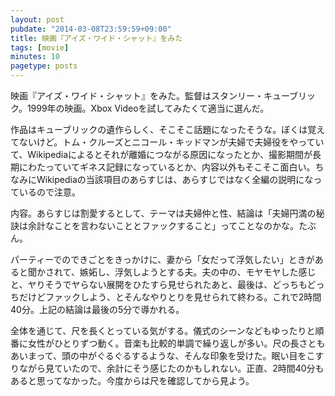 ```yaml
---
layout: post
pubdate: "2014-03-08T23:59:59+09:00"
title: 映画『アイズ・ワイド・シャット』をみた
tags: [movie]
minutes: 10
pagetype: posts
---
```

映画『アイズ・ワイド・シャット』をみた。監督はスタンリー・キューブリック。1999年の映画。Xbox Videoを試してみたくて適当に選んだ。

作品はキューブリックの遺作らしく、そこそこ話題になったそうな。ぼくは覚えてないけど。トム・クルーズとニコール・キッドマンが夫婦で夫婦役をやっていて、Wikipediaによるとそれが離婚につながる原因になったとか、撮影期間が長期にわたっていてギネス記録になっているとか、内容以外もそこそこ面白い。ちなみにWikipediaの当該項目のあらすじは、あらすじではなく全編の説明になっているので注意。

内容。あらすじは割愛するとして、テーマは夫婦仲と性、結論は「夫婦円満の秘訣は余計なことを言わないこととファックすること」ってことなのかな。たぶん。

パーティーでのできごとをきっかけに、妻から「女だって浮気したい」ときがあると聞かされて、嫉妬し、浮気しようとする夫。夫の中の、モヤモヤした感じと、ヤりそうでヤらない展開をひたすら見せられたあと、最後は、どっちもどっちだけどファックしよう、とそんなやりとりを見せられて終わる。これで2時間40分。上記の結論は最後の5分で導かれる。

全体を通じて、尺を長くとっている気がする。儀式のシーンなどもゆったりと順番に女性がひとりずつ動く。音楽も比較的単調で繰り返しが多い。尺の長さともあいまって、頭の中がぐるぐるするような、そんな印象を受けた。眠い目をこすりながら見ていたので、余計にそう感じたのかもしれない。正直、2時間40分もあると思ってなかった。今度からは尺を確認してから見よう。
